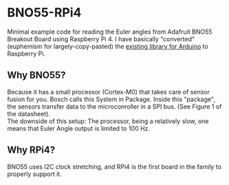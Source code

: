 # BNO55-RPi4
Minimal example code for reading the Euler angles from Adafruit BNO55 Breakout Board using Raspberry Pi 4.
I have basically "converted" (euphemism for largely-copy-pasted) the [existing library for Arduino](https://github.com/adafruit/Adafruit_BNO055) to Raspberry Pi.  
## Why BNO55? 
Because it has a small processor (Cortex-M0) that takes care of sensor fusion for you. Bosch calls this System in Package. Inside this "package", the sensors transfer data to the microconroller in a SPI bus. (See Figure 1 of the datasheet).  
The downside of this setup: The processor, being a relatively slow, one means that Euler Angle output is limited to 100 Hz.  
## Why RPi4? 
BNO55 uses I2C clock stretching, and RPi4 is the first board in the family to properly support it. 
